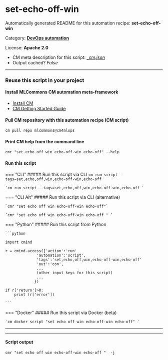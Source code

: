 # set-echo-off-win
Automatically generated README for this automation recipe: **set-echo-off-win**

Category: **[DevOps automation](..)**

License: **Apache 2.0**


* CM meta description for this script: *[_cm.json](https://github.com/mlcommons/cm4mlops/tree/main/script/set-echo-off-win/_cm.json)*
* Output cached? *False*

---
### Reuse this script in your project

#### Install MLCommons CM automation meta-framework

* [Install CM](https://docs.mlcommons.org/ck/install)
* [CM Getting Started Guide](https://docs.mlcommons.org/ck/getting-started/)

#### Pull CM repository with this automation recipe (CM script)

```cm pull repo mlcommons@cm4mlops```

#### Print CM help from the command line

````cmr "set echo off win echo-off-win echo-off" --help````

#### Run this script

=== "CLI"
    ##### Run this script via CLI
    `cm run script --tags=set,echo,off,win,echo-off-win,echo-off`

    `cm run script --tags=set,echo,off,win,echo-off-win,echo-off `

=== "CLI Alt"
    ##### Run this script via CLI (alternative)

    `cmr "set echo off win echo-off-win echo-off"`

    `cmr "set echo off win echo-off-win echo-off " `


=== "Python"
    ##### Run this script from Python


    ```python

    import cmind

    r = cmind.access({'action':'run'
                  'automation':'script',
                  'tags':'set,echo,off,win,echo-off-win,echo-off'
                  'out':'con',
                  ...
                  (other input keys for this script)
                  ...
                 })

    if r['return']>0:
        print (r['error'])

    ```


=== "Docker"
    ##### Run this script via Docker (beta)

    `cm docker script "set echo off win echo-off-win echo-off" `

___


___
#### Script output
`cmr "set echo off win echo-off-win echo-off "  -j`